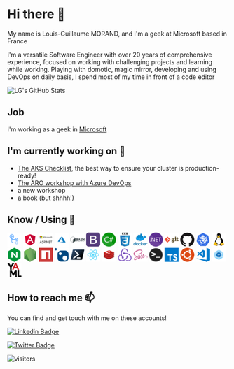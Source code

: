 # Hi there 👋

My name is Louis-Guillaume MORAND, and I'm a geek at Microsoft based in France

I'm a versatile Software Engineer with over 20 years of comprehensive experience, focused on working with challenging projects and learning while working. Playing with domotic, magic mirror, developing and using DevOps on daily basis, I spend most of my time in front of a code editor


![LG's GitHub Stats](https://github-readme-stats.vercel.app/api?username=lgmorand&show_icons=true)

## Job

I'm working as a geek in [Microsoft](https://github.com/microsoft)

## I'm currently working on 🔭

- [The AKS Checklist](http://www.the-aks-checklist.com), the best way to ensure your cluster is production-ready!
- [The ARO workshop with Azure DevOps](stoaroworkshop.z6.web.core.windows.net/)
- a new workshop
- a book (but shhhh!)


## Know / Using 🧠

<img src="https://raw.githubusercontent.com/github/explore/master/topics/actions/actions.png" height="32" /> <img src="https://github.com/github/explore/blob/master/topics/angular/angular.png?raw=true" height="32" /> <img src="https://github.com/github/explore/blob/master/topics/aspnet/aspnet.png?raw=true" height="32" /> <img src="https://github.com/github/explore/blob/master/topics/azure/azure.png?raw=true" height="32" /> <img src="https://github.com/github/explore/blob/master/topics/bash/bash.png?raw=true" height="32" /> <img src="https://github.com/github/explore/blob/master/topics/bootstrap/bootstrap.png?raw=true" height="32" /> <img src="https://github.com/github/explore/blob/master/topics/csharp/csharp.png?raw=true" height="32" /> <img src="https://github.com/github/explore/blob/master/topics/css/css.png?raw=true" height="32" /> <img src="https://github.com/github/explore/blob/master/topics/docker/docker.png?raw=true" height="32" /> <img src="https://github.com/github/explore/blob/master/topics/dotnet/dotnet.png?raw=true" height="32" /> <img src="https://github.com/github/explore/blob/master/topics/git/git.png?raw=true" height="32" /> <img src="https://github.com/github/explore/blob/master/topics/github/github.png?raw=true" height="32" /> <img src="https://github.com/github/explore/blob/master/topics/kubernetes/kubernetes.png?raw=true" height="32" /> <img src="https://github.com/github/explore/blob/master/topics/linux/linux.png?raw=true" height="32" /> <img src="https://github.com/github/explore/blob/master/topics/nginx/nginx.png?raw=true" height="32" /> <img src="https://github.com/github/explore/blob/master/topics/nodejs/nodejs.png?raw=true" height="32" /> <img src="https://github.com/github/explore/blob/master/topics/npm/npm.png?raw=true" height="32" /> <img src="https://github.com/github/explore/blob/master/topics/nuget/nuget.png?raw=true" height="32" /> <img src="https://github.com/github/explore/blob/master/topics/powershell/powershell.png?raw=true" height="32" /> <img src="https://github.com/github/explore/blob/master/topics/react/react.png?raw=true" height="32" /> <img src="https://github.com/github/explore/blob/master/topics/redis/redis.png?raw=true" height="32" /> <img src="https://github.com/github/explore/blob/master/topics/redux/redux.png?raw=true" height="32" /> <img src="https://github.com/github/explore/blob/master/topics/sass/sass.png?raw=true" height="32" /> <img src="https://github.com/github/explore/blob/master/topics/terminal/terminal.png?raw=true" height="32" /> <img src="https://github.com/github/explore/blob/master/topics/typescript/typescript.png?raw=true" height="32" /> <img src="https://github.com/github/explore/blob/master/topics/ubuntu/ubuntu.png?raw=true" height="32" /> <img src="https://github.com/github/explore/blob/master/topics/visual-studio-code/visual-studio-code.png?raw=true" height="32" /> <img src="https://github.com/github/explore/blob/master/topics/webpack/webpack.png?raw=true" height="32" /> <img src="https://github.com/github/explore/blob/master/topics/yaml/yaml.png?raw=true" height="32" />

## How to reach me 📫

You can find and get touch with me on these accounts!

[![Linkedin Badge](https://img.shields.io/badge/lgmorand-follow%20on%20linkedin-blue?style=for-the-badge&logo=linkedin)](https://www.linkedin.com/in/lgmorand/)

[![Twitter Badge](https://img.shields.io/badge/lgmorand-follow%20on%20twitter-blue?style=for-the-badge&logo=twitter)](https://twitter.com/lgmorand/)

![visitors](https://img.shields.io/badge/dynamic/json?color=informational&label=visitor%20count&query=value&url=https%3A%2F%2Fapi.countapi.xyz%2Fhit%2Flgmorand.lgmorand%2Freadme)
